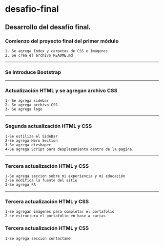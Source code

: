 # desafio-final

## Desarrollo del desafío final.

### Comienzo del proyecto final del primer módulo

    1. Se agrega Index y carpetas de CSS e Imágenes
    2. Se crea el archivo README.md

---

### Se introduce Bootstrap

---

### Actualización HTML y se agregan archivo CSS

    1- Se agrega sidebar
    2- Se agrega archivo CSS
    3- Se agrega logo

---

### Segunda actualización HTML y CSS

    1-Se estiliza el SideBar
    2-Se agrega Hero Section
    3-Se agrega divshaper
    4-Se agrega Script para desplazamiento dentro de la pagina.

---

### Tercera actualización HTML y CSS

    1-Se agrega seccion sobre mi experiencia y mi educación
    2-Se modifica la fuente del sitio
    3-Se agrega FA

---

### Tercera actualización HTML y CSS

    1-Se agregan imágenes para completar el portafolio
    2-se estructura el portafolio en base a cartas

### Tercera actualización HTML y CSS

    1-Se agrega seccion contactame
